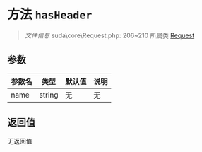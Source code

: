 # 方法 `hasHeader`

> *文件信息* suda\core\Request.php: 206~210
> 所属类 [Request](../Request.md)




## 参数


| 参数名 | 类型 | 默认值 | 说明 |
|--------|-----|-------|-------|
| name |  string | 无 | 无 |



## 返回值

无返回值
